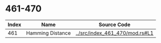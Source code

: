 # 461-470

Index | Name | Source Code
----- | ---- | -----------
461   | Hamming Distance | [../src/index_461_470/mod.rs#L1](../src/index_461_470/mod.rs#L1)
